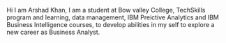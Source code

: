 Hi I am Arshad Khan, I am a student at Bow valley College, TechSkills program and learning, data management, IBM Preictive Analytics and IBM Business Intelligence courses, to develop abilities in my self to explore a new career as Business Analyst.
